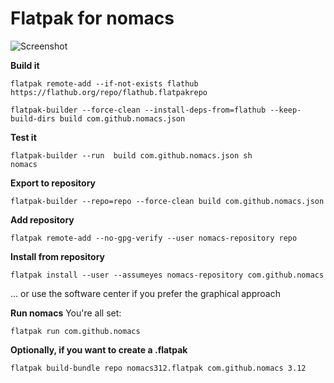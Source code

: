 # Flatpak for nomacs

![Screenshot](https://raw.githubusercontent.com/egrath/nomacs-flatpak/master/nomacs_screenshot_01.jpg)

**Build it**
```
flatpak remote-add --if-not-exists flathub https://flathub.org/repo/flathub.flatpakrepo
```

```
flatpak-builder --force-clean --install-deps-from=flathub --keep-build-dirs build com.github.nomacs.json
```

**Test it**
```
flatpak-builder --run  build com.github.nomacs.json sh
nomacs
```

**Export to repository**
```
flatpak-builder --repo=repo --force-clean build com.github.nomacs.json
```

**Add repository**
```
flatpak remote-add --no-gpg-verify --user nomacs-repository repo
```

**Install from repository**
```
flatpak install --user --assumeyes nomacs-repository com.github.nomacs
```
... or use the software center if you prefer the graphical approach

**Run nomacs**
You're all set:
```
flatpak run com.github.nomacs
```

**Optionally, if you want to create a .flatpak**
```
flatpak build-bundle repo nomacs312.flatpak com.github.nomacs 3.12
```

